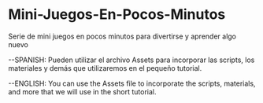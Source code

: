 # Mini-Juegos-En-Pocos-Minutos
Serie de mini juegos en pocos minutos para divertirse y aprender algo nuevo

--SPANISH:
Pueden utilizar el archivo Assets para incorporar las scripts, los materiales y demás que utilizaremos en el pequeño tutorial.

--ENGLISH:
You can use the Assets file to incorporate the scripts, materials, and more that we will use in the short tutorial.

